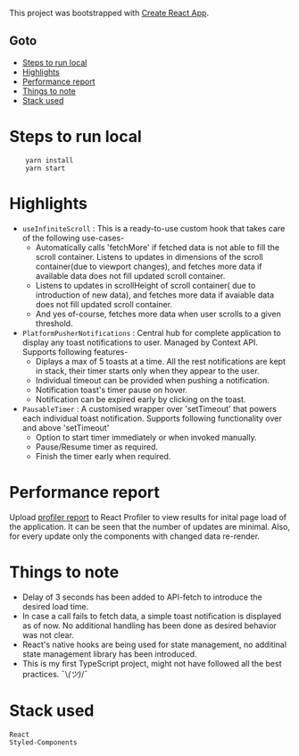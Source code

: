 This project was bootstrapped with [Create React App](https://github.com/facebook/create-react-app).
## Goto
- [Steps to run local](https://github.com/shivamkantival/test-react-app#steps-to-run-local)
- [Highlights](https://github.com/shivamkantival/test-react-app#highlights)
- [Performance report](https://github.com/shivamkantival/test-react-app#performance-report)
- [Things to note](https://github.com/shivamkantival/test-react-app#things-to-note)
- [Stack used](https://github.com/shivamkantival/test-react-app#stack-used)

# Steps to run local
```
    yarn install
    yarn start
```

# Highlights
* `useInfiniteScroll` : This is a ready-to-use custom hook that takes care of the following use-cases-
    - Automatically calls 'fetchMore' if fetched data is not able to fill the scroll container.
 Listens to updates in dimensions of the scroll container(due to viewport changes), and fetches more data if available data does not fill updated scroll container.
    - Listens to updates in scrollHeight of scroll container( due to introduction of new data), and fetches more data if avaiable data does not fill updated scroll container.
    - And yes of-course, fetches more data when user scrolls to a given threshold.
* `PlatformPusherNotifications` : Central hub for complete application to display any toast notifications to user. Managed by Context API. Supports following features-
    - Diplays a max of 5 toasts at a time. All the rest notifications are kept in stack, their timer starts only when they appear to the user.
    - Individual timeout can be provided when pushing a notification.
    - Notification toast's timer pause on hover.
    - Notification can be expired early by clicking on the toast.
* `PausableTimer` : A customised wrapper over 'setTimeout' that powers each individual toast notification. Supports following functionality over and above 'setTimeout'
    - Option to start timer immediately or when invoked manually.
    - Pause/Resume timer as required.
    - Finish the timer early when required.


# Performance report
Upload [profiler report](https://github.com/shivamkantival/test-react-app/blob/master/profiling-data.29-03-2020.01-25-03.json) to React Profiler to view results for inital page load of the application. It can be seen that the number of updates are minimal. Also, for every update only the components with changed data re-render.

# Things to note
- Delay of 3 seconds has been added to API-fetch to introduce the desired load time.
- In case a call fails to fetch data, a simple toast notification is displayed as of now. No additional handling has been done as desired behavior was not clear.
- React's native hooks are being used for state management, no additinal state management library has been introduced.
- This is my first TypeScript project, might not have followed all the best practices. ¯\\_(ツ)_/¯

# Stack used
```
React
Styled-Components
```
